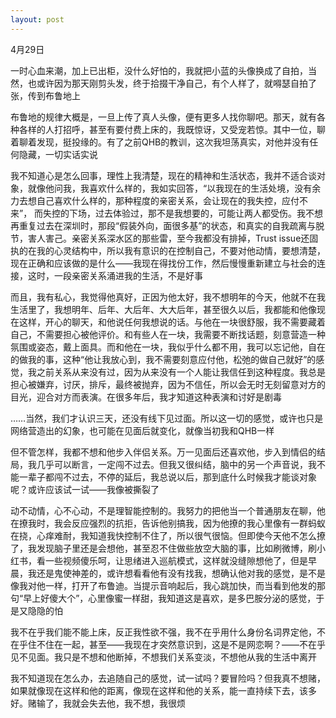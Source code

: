 ```yaml
---
layout: post
---
```

4月29日

一时心血来潮，加上已出柜，没什么好怕的，我就把小蓝的头像换成了自拍，当然，也或许因为那天刚剪头发，终于拾掇干净自己，有个人样了，就嘚瑟自拍了张，传到布鲁地上

布鲁地的规律大概是，一旦上传了真人头像，便有更多人找你聊吧。那天，就有各种各样的人打招呼，甚至有要付费上床的，我既惊讶，又受宠若惊。其中一位，聊着聊着发现，挺投缘的。有了之前QHB的教训，这次我坦荡真实，对他并没有任何隐藏，一切实话实说

我不知道心是怎么回事，理性上我清楚，现在的精神和生活状态，我并不适合谈对象，就像他问我，我喜欢什么样的，我如实回答，“以我现在的生活处境，没有余力去想自己喜欢什么样的，那种程度的亲密关系，会让现在的我失控，应付不来”， 而失控的下场，过去体验过，那不是我想要的，可能让两人都受伤。我不想再重复过去在深圳时，那段“假装外向，面很多基”的状态，和真实的自我疏离与脱节，害人害己。亲密关系深水区的那些雷，至今我都没有排掉，Trust issue还固执的在我的心灵结构中，所以我有意识的在控制自己，不要对他动情，要想清楚，现在正确和应该做的是什么——我现在得找份工作，然后慢慢重新建立与社会的连接，这时，一段亲密关系涌进我的生活，不是好事

而且，我有私心，我觉得他真好，正因为他太好，我不想明年的今天，他就不在我生活里了，我想明年、后年、大后年、大大后年，甚至很久以后，我都能和他像现在这样，开心的聊天，和他说任何我想说的话。与他在一块很舒服，我不需要藏着自己，不需要担心被他评价。和有些人在一块，我需要不断找话题，刻意营造一种氛围或姿态，戴上面具。而和他在一块，我似乎什么都不用，我可以忘记他，自在的做我的事，这种“他让我放心到，我不需要刻意应付他，松弛的做自己就好”的感觉，我之前关系从来没有过，因为从来没有一个人能让我信任到这种程度。我总是担心被嫌弃，讨厌，排斥，最终被抛弃，因为不信任，所以会无时无刻留意对方的目光，迎合对方而表演。在很多年后，我才知道这种表演和讨好是剧毒

……当然，我们才认识三天，还没有线下见过面。所以这一切的感觉，或许也只是网络营造出的幻象，也可能在见面后就变化，就像当初我和QHB一样

但不管怎样，我都不想和他步入伴侣关系。万一见面后还喜欢他，步入到情侣的结局，我几乎可以断言，一定闯不过去。但我又很纠结，脑中的另一个声音说，我不能一辈子都闯不过去，不停的延后，我总说以后，那到底什么时候我才能谈对象呢？或许应该试一试——我像被撕裂了

动不动情，心不心动，不是理智能控制的。我努力的把他当一个普通朋友在聊，他在撩我时，我会反应强烈的抗拒，告诉他别搞我，因为他撩的我心里像有一群蚂蚁在挠，心痒难耐，我知道我快控制不住了，所以很气很恼。但即使今天他不怎么撩了，我发现脑子里还是会想他，甚至忍不住做些放空大脑的事，比如刷微博，刷小红书，看一些视频傻乐呵，让思绪进入巡航模式，这样就没缝隙想他了，但是早晨，我还是鬼使神差的，或许想看看他有没有找我，想确认他对我的感觉，是不是像我对他一样，打开了布鲁迪。当提示音响起后，我心跳加快，而当看到他发的那句“早上好傻大个”，心里像蜜一样甜，我知道这是喜欢，是多巴胺分泌的感觉，于是又隐隐的怕

我不在乎我们能不能上床，反正我性欲不强，我不在乎用什么身份名词界定他，不在乎住不住在一起，甚至——我现在才突然意识到，这是不是网恋啊？——不在乎见不见面。我只是不想和他断掉，不想我们关系变淡，不想他从我的生活中离开

我不知道现在怎么办，去追随自己的感觉，试一试吗？要冒险吗？但我真不想赌，如果就像现在这样和他的距离，像现在这样和他的关系，能一直持续下去，该多好。赌输了，我就会失去他，我不想，我很烦

